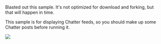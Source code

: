 Blasted out this sample. It's not optimized for download and forking, but that will happen in time.

This sample is for displaying Chatter feeds, so you should make up some Chatter posts before running it.

![](https://raw.githubusercontent.com/dcarroll/dcarroll.github.io/master/images/force/chatter_app.png)
